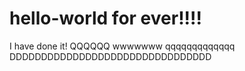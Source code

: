 # hello-world for ever!!!!
I have done it!
QQQQQQ
wwwwwww
qqqqqqqqqqqqq
DDDDDDDDDDDDDDDDDDDDDDDDDDDDDDDD
